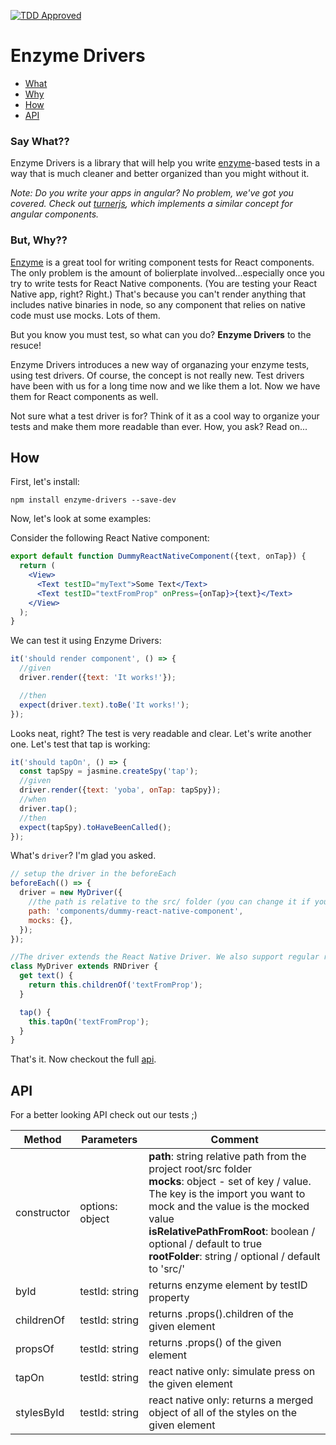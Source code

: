 [![TDD Approved](https://img.shields.io/badge/TDD-Approved-green.svg)]()
# Enzyme Drivers

* [What](#say-what)
* [Why](#but-why)
* [How](#how)
* [API](#api)

### Say What??

Enzyme Drivers is a library that will help you write [enzyme](https://github.com/airbnb/enzyme)-based tests in a way that is much cleaner and better organized than you might without it.

*Note: Do you write your apps in angular? No problem, we've got you covered. Check out [turnerjs](https://github.com/wix/turnerjs), which implements a similar concept for angular components.*

### But, Why??

[Enzyme](https://github.com/airbnb/enzyme) is a great tool for writing component tests for React components. The only problem is the amount of bolierplate involved...especially once you try to write tests for React Native components. (You are testing your React Native app, right? Right.) That's because you can't render anything that includes native binaries in node, so any component that relies on native code must use mocks. Lots of them.

But you know you must test, so what can you do? **Enzyme Drivers** to the resuce!

Enzyme Drivers introduces a new way of organazing your enzyme tests, using test drivers. Of course, the concept is not really new. Test drivers have been with us for a long time now and we like them a lot. Now we have them for React components as well.

Not sure what a test driver is for? Think of it as a cool way to organize your tests and make them more readable than ever. How, you ask? Read on...

## How

First, let's install:
```shell
npm install enzyme-drivers --save-dev
```

Now, let's look at some examples:

Consider the following React Native component:
```jsx
export default function DummyReactNativeComponent({text, onTap}) {
  return (
    <View>
      <Text testID="myText">Some Text</Text>
      <Text testID="textFromProp" onPress={onTap}>{text}</Text>
    </View>
  );
}
```

We can test it using Enzyme Drivers:

```jsx
it('should render component', () => {
  //given
  driver.render({text: 'It works!'});

  //then
  expect(driver.text).toBe('It works!');
});
```

Looks neat, right? The test is very readable and clear. Let's write another one. Let's test that tap is working:

```jsx
it('should tapOn', () => {
  const tapSpy = jasmine.createSpy('tap');
  //given
  driver.render({text: 'yoba', onTap: tapSpy});
  //when
  driver.tap();
  //then
  expect(tapSpy).toHaveBeenCalled();
});
```

What's `driver`? I'm glad you asked.

```jsx
// setup the driver in the beforeEach
beforeEach(() => {
  driver = new MyDriver({
    //the path is relative to the src/ folder (you can change it if you need. see api section)
    path: 'components/dummy-react-native-component',
    mocks: {},
  });
});

//The driver extends the React Native Driver. We also support regular react with BaseDriver
class MyDriver extends RNDriver {
  get text() {
    return this.childrenOf('textFromProp');
  }

  tap() {
    this.tapOn('textFromProp');
  }
}
```

That's it. Now checkout the full [api](#api).

## API

For a better looking API check out our tests ;)


| Method      | Parameters      | Comment                                                                                                                                                                                                                                                                                                                                                     |
|-------------|-----------------|-------------------------------------------------------------------------------------------------------------------------------------------------------------------------------------------------------------------------------------------------------------------------------------------------------------------------------------------------------------|
| constructor | options: object | **path**: string relative path from the project root/src folder <br> **mocks**: object - set of key / value.<br> The key is the import you want to mock and the value is the mocked value<br> **isRelativePathFromRoot**: boolean / optional / default to true<br> **rootFolder**: string / optional / default to 'src/' |
| byId        | testId: string  | returns enzyme element by testID property                                                                                                                                                                                                                                                                                                                   |
| childrenOf  | testId: string  | returns .props().children of the given element                                                                                                                                                                                                                                                                                                              |
| propsOf     | testId: string  | returns .props() of the given element                                                                                                                                                                                                                                                                                                                       |
| tapOn       | testId: string  | react native only: simulate press on the given element                                                                                                                                                                                                                                                                                                      |
| stylesById  | testId: string  | react native only: returns a merged object of all of the styles on the given element                                                                                                                                                                                                                                                                        |











